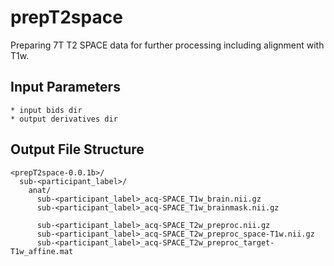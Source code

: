 # prepT2space

Preparing 7T T2 SPACE data for further processing including alignment with T1w.

## Input Parameters
```
* input bids dir
* output derivatives dir
```

## Output File Structure
```
<prepT2space-0.0.1b>/
  sub-<participant_label>/
    anat/
      sub-<participant_label>_acq-SPACE_T1w_brain.nii.gz
      sub-<participant_label>_acq-SPACE_T1w_brainmask.nii.gz
      
      sub-<participant_label>_acq-SPACE_T2w_preproc.nii.gz
      sub-<participant_label>_acq-SPACE_T2w_preproc_space-T1w.nii.gz
      sub-<participant_label>_acq-SPACE_T2w_preproc_target-T1w_affine.mat
```
